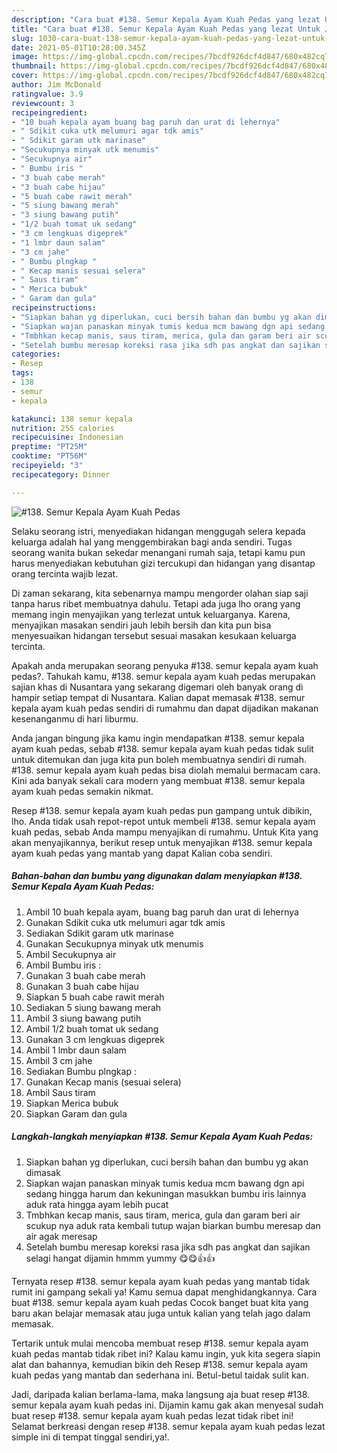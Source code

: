 ```yaml
---
description: "Cara buat #138. Semur Kepala Ayam Kuah Pedas yang lezat Untuk Jualan"
title: "Cara buat #138. Semur Kepala Ayam Kuah Pedas yang lezat Untuk Jualan"
slug: 1030-cara-buat-138-semur-kepala-ayam-kuah-pedas-yang-lezat-untuk-jualan
date: 2021-05-01T10:28:00.345Z
image: https://img-global.cpcdn.com/recipes/7bcdf926dcf4d847/680x482cq70/138-semur-kepala-ayam-kuah-pedas-foto-resep-utama.jpg
thumbnail: https://img-global.cpcdn.com/recipes/7bcdf926dcf4d847/680x482cq70/138-semur-kepala-ayam-kuah-pedas-foto-resep-utama.jpg
cover: https://img-global.cpcdn.com/recipes/7bcdf926dcf4d847/680x482cq70/138-semur-kepala-ayam-kuah-pedas-foto-resep-utama.jpg
author: Jim McDonald
ratingvalue: 3.9
reviewcount: 3
recipeingredient:
- "10 buah kepala ayam buang bag paruh dan urat di lehernya"
- " Sdikit cuka utk melumuri agar tdk amis"
- " Sdikit garam utk marinase"
- "Secukupnya minyak utk menumis"
- "Secukupnya air"
- " Bumbu iris "
- "3 buah cabe merah"
- "3 buah cabe hijau"
- "5 buah cabe rawit merah"
- "5 siung bawang merah"
- "3 siung bawang putih"
- "1/2 buah tomat uk sedang"
- "3 cm lengkuas digeprek"
- "1 lmbr daun salam"
- "3 cm jahe"
- " Bumbu plngkap "
- " Kecap manis sesuai selera"
- " Saus tiram"
- " Merica bubuk"
- " Garam dan gula"
recipeinstructions:
- "Siapkan bahan yg diperlukan, cuci bersih bahan dan bumbu yg akan dimasak"
- "Siapkan wajan panaskan minyak tumis kedua mcm bawang dgn api sedang hingga harum dan kekuningan masukkan bumbu iris lainnya aduk rata hingga ayam lebih pucat"
- "Tmbhkan kecap manis, saus tiram, merica, gula dan garam beri air scukup nya aduk rata kembali tutup wajan biarkan bumbu meresap dan air agak meresap"
- "Setelah bumbu meresap koreksi rasa jika sdh pas angkat dan sajikan selagi hangat dijamin hmmm yummy 😋😋👍👍"
categories:
- Resep
tags:
- 138
- semur
- kepala

katakunci: 138 semur kepala 
nutrition: 255 calories
recipecuisine: Indonesian
preptime: "PT25M"
cooktime: "PT56M"
recipeyield: "3"
recipecategory: Dinner

---
```



![#138. Semur Kepala Ayam Kuah Pedas](https://img-global.cpcdn.com/recipes/7bcdf926dcf4d847/680x482cq70/138-semur-kepala-ayam-kuah-pedas-foto-resep-utama.jpg)

Selaku seorang istri, menyediakan hidangan menggugah selera kepada keluarga adalah hal yang menggembirakan bagi anda sendiri. Tugas seorang  wanita bukan sekedar menangani rumah saja, tetapi kamu pun harus menyediakan kebutuhan gizi tercukupi dan hidangan yang disantap orang tercinta wajib lezat.

Di zaman  sekarang, kita sebenarnya mampu mengorder olahan siap saji tanpa harus ribet membuatnya dahulu. Tetapi ada juga lho orang yang memang ingin menyajikan yang terlezat untuk keluarganya. Karena, menyajikan masakan sendiri jauh lebih bersih dan kita pun bisa menyesuaikan hidangan tersebut sesuai masakan kesukaan keluarga tercinta. 



Apakah anda merupakan seorang penyuka #138. semur kepala ayam kuah pedas?. Tahukah kamu, #138. semur kepala ayam kuah pedas merupakan sajian khas di Nusantara yang sekarang digemari oleh banyak orang di hampir setiap tempat di Nusantara. Kalian dapat memasak #138. semur kepala ayam kuah pedas sendiri di rumahmu dan dapat dijadikan makanan kesenanganmu di hari liburmu.

Anda jangan bingung jika kamu ingin mendapatkan #138. semur kepala ayam kuah pedas, sebab #138. semur kepala ayam kuah pedas tidak sulit untuk ditemukan dan juga kita pun boleh membuatnya sendiri di rumah. #138. semur kepala ayam kuah pedas bisa diolah memalui bermacam cara. Kini ada banyak sekali cara modern yang membuat #138. semur kepala ayam kuah pedas semakin nikmat.

Resep #138. semur kepala ayam kuah pedas pun gampang untuk dibikin, lho. Anda tidak usah repot-repot untuk membeli #138. semur kepala ayam kuah pedas, sebab Anda mampu menyajikan di rumahmu. Untuk Kita yang akan menyajikannya, berikut resep untuk menyajikan #138. semur kepala ayam kuah pedas yang mantab yang dapat Kalian coba sendiri.

<!--inarticleads1-->

##### Bahan-bahan dan bumbu yang digunakan dalam menyiapkan #138. Semur Kepala Ayam Kuah Pedas:

1. Ambil 10 buah kepala ayam, buang bag paruh dan urat di lehernya
1. Gunakan  Sdikit cuka utk melumuri agar tdk amis
1. Sediakan  Sdikit garam utk marinase
1. Gunakan Secukupnya minyak utk menumis
1. Ambil Secukupnya air
1. Ambil  Bumbu iris :
1. Gunakan 3 buah cabe merah
1. Gunakan 3 buah cabe hijau
1. Siapkan 5 buah cabe rawit merah
1. Sediakan 5 siung bawang merah
1. Ambil 3 siung bawang putih
1. Ambil 1/2 buah tomat uk sedang
1. Gunakan 3 cm lengkuas digeprek
1. Ambil 1 lmbr daun salam
1. Ambil 3 cm jahe
1. Sediakan  Bumbu plngkap :
1. Gunakan  Kecap manis (sesuai selera)
1. Ambil  Saus tiram
1. Siapkan  Merica bubuk
1. Siapkan  Garam dan gula




<!--inarticleads2-->

##### Langkah-langkah menyiapkan #138. Semur Kepala Ayam Kuah Pedas:

1. Siapkan bahan yg diperlukan, cuci bersih bahan dan bumbu yg akan dimasak
1. Siapkan wajan panaskan minyak tumis kedua mcm bawang dgn api sedang hingga harum dan kekuningan masukkan bumbu iris lainnya aduk rata hingga ayam lebih pucat
1. Tmbhkan kecap manis, saus tiram, merica, gula dan garam beri air scukup nya aduk rata kembali tutup wajan biarkan bumbu meresap dan air agak meresap
1. Setelah bumbu meresap koreksi rasa jika sdh pas angkat dan sajikan selagi hangat dijamin hmmm yummy 😋😋👍👍




Ternyata resep #138. semur kepala ayam kuah pedas yang mantab tidak rumit ini gampang sekali ya! Kamu semua dapat menghidangkannya. Cara buat #138. semur kepala ayam kuah pedas Cocok banget buat kita yang baru akan belajar memasak atau juga untuk kalian yang telah jago dalam memasak.

Tertarik untuk mulai mencoba membuat resep #138. semur kepala ayam kuah pedas mantab tidak ribet ini? Kalau kamu ingin, yuk kita segera siapin alat dan bahannya, kemudian bikin deh Resep #138. semur kepala ayam kuah pedas yang mantab dan sederhana ini. Betul-betul taidak sulit kan. 

Jadi, daripada kalian berlama-lama, maka langsung aja buat resep #138. semur kepala ayam kuah pedas ini. Dijamin kamu gak akan menyesal sudah buat resep #138. semur kepala ayam kuah pedas lezat tidak ribet ini! Selamat berkreasi dengan resep #138. semur kepala ayam kuah pedas lezat simple ini di tempat tinggal sendiri,ya!.

